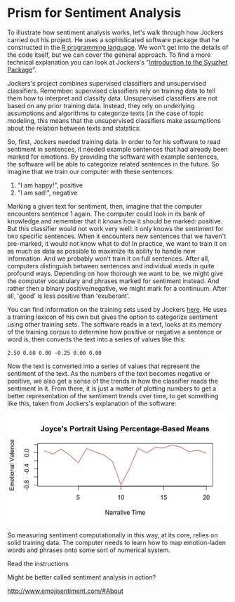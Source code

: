 # Prism for Sentiment Analysis

To illustrate how sentiment analysis works, let's walk through how Jockers carried out his project. He uses a sophisticated software package that he constructed in the [R programming language](/conclusion/where-to-go.md). We won't get into the details of the code itself, but we can cover the general approach. To find a more technical explanation you can look at Jockers's "[Introduction to the Syuzhet Package](https://cran.r-project.org/web/packages/syuzhet/vignettes/syuzhet-vignette.html)".

Jockers's project combines supervised classifiers and unsupervised classifiers. Remember: supervised classifiers rely on training data to tell them how to interpret and classify data. Unsupervised classifiers are not based on any prior training data. Instead, they rely on underlying assumptions and algorithms to categorize texts (in the case of topic modeling, this means that the unsupervised classifiers make assumptions about the relation between texts and statstics.

So, first, Jockers needed training data. In order to for his software to read sentiment in sentences, it needed example sentences that had already been marked for emotions. By providing the software with example sentences, the software will be able to categorize related sentences in the future. So imagine that we train our computer with these sentences:

1. "I am happy!", positive
2. "I am sad!", negative

Marking a given text for sentiment, then, imagine that the computer encounters sentence 1 again. The computer could look in its bank of knowledge and remember that it knows how it should be marked: positive. But this classifier would not work very well: it only knows the sentiment for two specific sentences. When it encounters new sentences that we haven't pre-marked, it would not know what to do! In practice, we want to train it on as much as data as possible to maximize its ability to handle new information. And we probably won't train it on full sentences. After all, computers distinguish between sentences and individual words in quite profound ways. Depending on how thorough we want to be, we might give the computer vocabulary and phrases marked for sentiment instead. And rather then a binary positive/negative, we might mark for a continuum. After all, 'good' is less positive than 'exuberant'. 

You can find information on the training sets used by Jockers [here](https://github.com/mjockers/syuzhet#references). He uses a training lexicon of his own but gives the option to categorize sentiment using other training sets. The software reads in a text, looks at its memory of the training corpus to determine how positive or negative a sentence or word is, then converts the text into a series of values like this:

```
2.50 0.60 0.00 -0.25 0.00 0.00
```
Now the text is converted into a series of values that represent the sentiment of the text. As the numbers of the text becomes negative or positive, we also get a sense of the trends in how the classifier reads the sentiment in it. From there, it is just a matter of plotting numbers to get a better representation of the sentiment trends over time, to get something like this, taken from Jockers's explanation of the software:

![plot trajectory in portrait](/assets/sentiment-analysis/jockers-portrait.jpg)

So measuring sentiment computationally in this way, at its core, relies on solid training data. The computer needs to learn how to map emotion-laden words and phrases onto some sort of numerical system. 


Read the instructions

Might be better called sentiment analysis in action?

http://www.emojisentiment.com/#About

